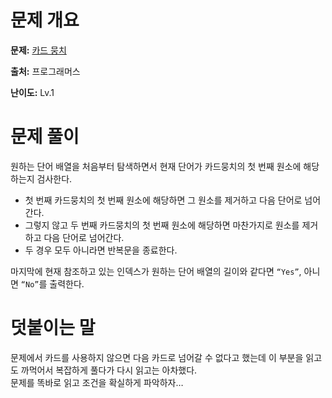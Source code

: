 # 문제 개요

**문제:** [카드 뭉치](https://school.programmers.co.kr/learn/courses/30/lessons/159994)

**출처:** 프로그래머스

**난이도:** Lv.1

# 문제 풀이

원하는 단어 배열을 처음부터 탐색하면서 현재 단어가 카드뭉치의 첫 번째 원소에 해당하는지 검사한다.

- 첫 번째 카드뭉치의 첫 번째 원소에 해당하면 그 원소를 제거하고 다음 단어로 넘어간다.
- 그렇지 않고 두 번째 카드뭉치의 첫 번째 원소에 해당하면 마찬가지로 원소를 제거하고 다음 단어로 넘어간다.
- 두 경우 모두 아니라면 반복문을 종료한다.

마지막에 현재 참조하고 있는 인덱스가 원하는 단어 배열의 길이와 같다면 `“Yes”`, 아니면 `“No”`를 출력한다.

# 덧붙이는 말

문제에서 카드를 사용하지 않으면 다음 카드로 넘어갈 수 없다고 했는데 이 부분을 읽고도 까먹어서 복잡하게 풀다가 다시 읽고는 아차했다.  
문제를 똑바로 읽고 조건을 확실하게 파악하자…
